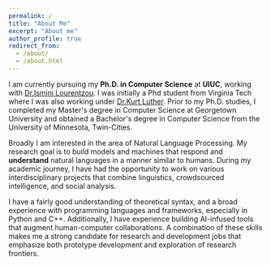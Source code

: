 ```yaml
---
permalink: /
title: "About Me"
excerpt: "About me"
author_profile: true
redirect_from: 
  - /about/
  - /about.html
---
```


I am currently pursuing my **Ph.D. in Computer Science** at **UIUC**, working with [Dr.Ismini Lourentzou](https://isminoula.github.io/). I was initially a Phd student from Virginia Tech where I was also working under [Dr.Kurt Luther](https://crowd.cs.vt.edu/kurt-luther/). Prior to my Ph.D. studies, I completed my Master's degree in Computer Science at Georgetown University and obtained a Bachelor's degree in Computer Science from the University of Minnesota, Twin-Cities.

Broadly I am interested in the area of Natural Language Processing. My research goal is to build models and machines that respond and **understand** natural languages in a manner similar to humans. During my academic journey, I have had the opportunity to work on various interdisciplinary projects that combine linguistics, crowdsourced intelligence, and social analysis.

I have a fairly good understanding of theoretical syntax, and a broad experience with programming languages and frameworks, especially in Python and C++. Additionally, I have experience building AI-infused tools that augment human-computer collaborations. A combination of these skills makes me a strong candidate for research and development jobs that emphasize both prototype development and exploration of research frontiers.
